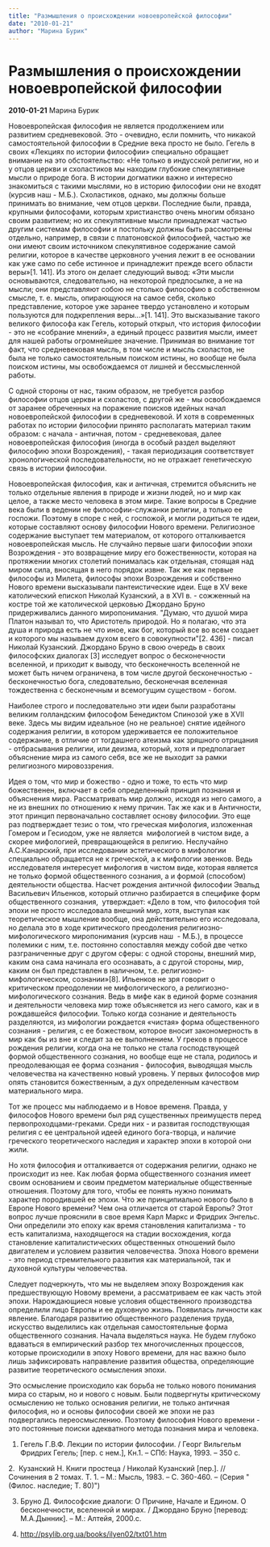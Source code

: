 ```yaml
---
title: "Размышления о происхождении новоевропейской философии"
date: "2010-01-21"
author: "Марина Бурик"
---
```


# Размышления о происхождении новоевропейской философии

**2010-01-21** Марина Бурик

Новоевропейская философия не является продолжением или развитием средневековой. Это - очевидно, если помнить, что никакой самостоятельной философии в Средние века просто не было. Гегель в своих «Лекциях по истории философии» специально обращает внимание на это обстоятельство: «Не только в индусской религии, но и у отцов церкви и схоластиков мы находим глубокие спекулятивные мысли о природе бога. В истории догматики важно и интересно знакомиться с такими мыслями, но в историю философии они не входят (курсив наш - М.Б.). Схоластиков, однако, мы должны больше принимать во внимание, чем отцов церкви. Последние были, правда, крупными философами, которым христианство очень многим обязано своим развитием; но их спекулятивные мысли принадлежат частью другим системам философии и постольку должны быть рассмотрены отдельно, например, в связи с платоновской философией, частью же они имеют своим источником спекулятивное содержание самой религии, которое в качестве церковного учения лежит в ее основании как уже само по себе истинное и принадлежит прежде всего области веры»[1. 141]. Из этого он делает следующий вывод: «Эти мысли основываются, следовательно, на некоторой предпосылке, а не на мысли; они представляют собою не столько философию в собственном смысле, т. е. мысль, опирающуюся на самое себя, сколько представление, которое уже заранее твердо установлено и которым пользуются для подкрепления веры...»[1. 141]. Это высказывание такого великого философа как Гегель, который открыл, что история философии - это не «собрание мнений», а единый процесс развития мысли, имеет для нашей работы огромнейшее значение. Принимая во внимание тот факт, что средневековая мысль, в том числе и мысль схоластов, не была не только самостоятельным поиском истины, но вообще не была поиском истины, мы освобождаемся от лишней и бессмысленной работы.

С одной стороны от нас, таким образом, не требуется разбор философии отцов церкви и схоластов, с другой же - мы освобождаемся от заранее обреченных на поражение поисков идейных начал новоевропейской философии в средневековой. И хотя в современных работах по истории философии принято располагать материал таким образом: с начала - античная, потом - средневековая, далее новоевропейская философия (иногда в особый раздел выделяют философию эпохи Возрождения), - такая периодизация соответствует хронологической последовательности, но не отражает генетическую связь в истории философии.

Новоевропейская философия, как и античная, стремится объяснить не только отдельные явления в природе и жизни людей, но и мир как целое, а также место человека в этом мире. Такие вопросы в Средние века были в ведении не философии-служанки религии, а только ее госпожи. Поэтому в споре с ней, с госпожой, и могли родиться те идеи, которые составляют основу философии Нового времени. Религиозное содержание выступает тем материалом, от которого отталкивается новоевропейская мысль. Не случайно первые шаги философии эпохи Возрождения - это возвращение миру его божественности, которая на протяжении многих столетий понималась как отдельная, стоящая над миром сила, вносящая в него порядок извне. Так же как первые философы из Милета, философы эпохи Возрождения и собственно Нового времени высказывали пантеистические идеи. Еще в XV веке католический епископ Николай Кузанский, а в XVI в. - сожженный на костре той же католической церковью Джордано Бруно придерживались данного миропонимания. "Думаю, что душой мира Платон называл то, что Аристотель природой. Но я полагаю, что эта душа и природа есть не что иное, как бог, который все во всем создает и которого мы называем духом всего в совокупности"[2. 436] - писал Николай Кузанский. Джордано Бруно в свою очередь в своих философских диалогах [3] исследует вопрос о бесконечности вселенной, и приходит к выводу, что бесконечность вселенной не может быть ничем ограничена, в том числе другой бесконечностью - бесконечностью бога, следовательно, бесконечная вселенная тождественна с бесконечным и всемогущим существом - богом.

Наиболее строго и последовательно эти идеи были разработаны великим голландским философом Бенедиктом Спинозой уже в XVII веке. Здесь мы видим идеальное (но не реальное) снятие идейного содержания религии, в котором удерживается ее положительное содержание, в отличие от тогдашнего атеизма как зряшного отрицания - отбрасывания религии, или деизма, который, хотя и предполагает объяснение мира из самого себя, все же не выходит за рамки религиозного мировоззрения.

Идея о том, что мир и божество - одно и тоже, то есть что мир божественен, включает в себя определенный принцип познания и объяснения мира. Рассматривать мир должно, исходя из него самого, а не из внешних по отношению к нему причин. Так же как и в Античности, этот принцип первоначально составляет основу философии. Это еще раз подтверждает тезис о том, что греческая мифология, изложенная Гомером и Гесиодом, уже не является  мифологией в чистом виде, а скорее мифологией, превращающейся в религию. Неслучайно А.С.Канарский, при исследовании эстетического в мифологии специально обращается не к греческой, а к мифологии эвенков. Ведь исследователя интересует мифология в чистом виде, которая является не только формой общественного сознания, а и формой (способом) деятельности общества. Насчет рождения античной философии Эвальд Васильевич Ильенков, который отлично разбирается в специфике форм общественного сознания,  утверждает: «Дело в том, что философия той эпохи не просто исследовала внешний мир, хотя, выступая как теоретическое мышление вообще, она действительно его исследовала, но делала это в ходе критического преодоления религиозно-мифологического миропонимания (курсив наш  - М.Б.), в процессе полемики с ним, т.е. постоянно сопоставляя между собой две четко разграниченные друг с другом сферы: с одной стороны, внешний мир, каким она сама начинала его осознавать, а с другой стороны, мир, каким он был представлен в наличном, т.е. религиозно-мифологическом, сознании»[8]. Ильенков не зря говорит о критическом преодолении не мифологического, а религиозно-мифологического сознания. Ведь в мифе как в единой форме сознания и деятельности человека мир тоже объясняется из него самого, как и в рождавшейся философии. Только когда сознание и деятельность разделяются, из мифологии рождается «чистая» форма общественного сознания - религия, с ее божеством, которое вносит закономерность в мир как бы из вне и следит за ее выполнением. У греков в процессе рождения религии, когда она не только не стала господствующей формой общественного сознания, но вообще еще не стала, родилось и преодолевающая ее форма сознания - философия, выводящая мысль человечества на качественно новый уровень. У первых философов мир опять становится божественным, а дух определенным качеством материального мира.

Тот же процесс мы наблюдаемо и в Новое временя. Правда, у философов Нового времени был ряд существенных преимуществ перед первопроходцами-греками. Среди них - и развитая господствующая религия с ее центральной идеей единого бога-творца, и наличие греческого теоретического наследия и характер эпохи в которой они жили.

Но хотя философия и отталкивается от содержания религии, однако не происходит из нее. Как любая форма общественного сознания имеет своим основанием и своим предметом материальные общественные отношения. Поэтому для того, чтобы ее понять нужно понимать характер породившей ее эпохи. Что же принципиально нового было в Европе Нового времени? Чем она отличается от старой Европы? Этот вопрос лучше прояснили в свое время Карл Маркс и Фридрих Энгельс. Они определили это епоху как время становления капитализма - то есть капитализма, находящегося на стадии восхождения, когда становление капиталистических общественных отношений было двигателем и условием развития человечества. Эпоха Нового времени - это период стремительного развития как материальной, так и духовной культуры человечества.

Следует подчеркнуть, что мы не выделяем эпоху Возрождения как предшествующую Новому времени, а рассматриваем ее как часть этой эпохи. Нарождающиеся новые условия общественного производства определили лицо Европы и ее духовную жизнь. Появилась личности как явление. Благодаря развитию общественного разделения труда, искусство выделились как отдельная самостоятельные форма общественного сознания. Начала выделяться наука. Не будем глубоко вдаваться в емпирический разбор тех многочисленных процессов, которые происходили в эпоху Нового времени, для нас важно было лишь зафиксировать направление развития общества, определяющие развитие теоретического осмысления эпохи.

Это осмысление происходило как борьба не только нового понимания мира со старым, но и нового с новым. Были подвергнуты критическому осмыслению не только основания религии, не только античная философия, но и основы философии своей же эпохи не раз подвергались переосмыслению. Поэтому философия Нового времени - это постоянные поиски адекватного метода познания мира и человека.

1. Гегель Г.В.Ф. Лекции по истории философии. / Георг Вильгельм Фридрих Гегель; [пер. с нем.], Кн.1. – СПб: Наука, 1993. – 350 с.

2.  Кузанский Н. Книги простеца / Николай Кузанский [пер.]. // Сочинения в 2 томах. Т. 1. – М.: Мысль, 1983. – C. 360-460. – (Серия "(Филос. наследие; Т. 80)") 

3. Бруно Д. Философские диалоги: О Причине, Начале и Едином. О бесконечности, вселенной и мирах. / Джордано Бруно [перевод: М.А.Дынник]. – М.: Алтейя, 2000.с.

4. http://psylib.org.ua/books/ilyen02/txt01.htm